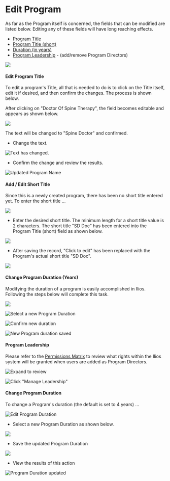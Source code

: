 # Edit Program

 As far as the Program itself is concerned, the fields that can be modified are listed below. Editing any of these fields will have long reaching effects.

* [Program Title](https://iliosproject.gitbook.io/ilios-user-guide/programs/edit-program#edit-program-title)
* [Program Title \(short\)](https://iliosproject.gitbook.io/ilios-user-guide/programs/edit-program#add-edit-short-title)
* [Duration \(in years\)](https://iliosproject.gitbook.io/ilios-user-guide/programs/edit-program#change-program-duration-years)
* [Program Leadership](https://iliosproject.gitbook.io/ilios-user-guide/programs/edit-program#program-leadership) - \(add/remove Program Directors\)

![](../.gitbook/assets/editprog1.png)

#### Edit Program Title

To edit a program's Title, all that is needed to do is to click on the Title itself, edit it if desired, and then confirm the changes. The process is shown below.

After clicking on "Doctor Of Spine Therapy", the field becomes editable and appears as shown below. 

![](../.gitbook/assets/screen-shot-2021-09-27-at-3.28.26-pm.png)

The text will be changed to "Spine Doctor" and confirmed.

* Change the text.

![Text has changed.](../.gitbook/assets/editprogrw3.png)

* Confirm the change and review the results.

![Updated Program Name](../.gitbook/assets/editprogrw4.png)

#### Add / Edit Short Title

Since this is a newly created program, there has been no short title entered yet. To enter the short title ...

![](../.gitbook/assets/editprogrw7.png)

* Enter the desired short title. The minimum length for a short title value is 2 characters. The short title "SD Doc" has been entered into the Program Title \(short\) field as shown below.

![](../.gitbook/assets/editprogrw8.png)

* After saving the record, "Click to edit" has been replaced with the Program's actual short title "SD Doc".

![](../.gitbook/assets/editprogrw9.png)

#### Change Program Duration \(Years\)

Modifying the duration of a program is easily accomplished in Ilios. Following the steps below will complete this task.

![](../.gitbook/assets/editprogrw10.png)

![Select a new Program Duration](../.gitbook/assets/editprogrw11.png)

![Confirm new duration](../.gitbook/assets/editprogrw12%20%281%29.png)

![New Program duration saved](../.gitbook/assets/editprogrw13%20%281%29.png)

#### Program Leadership

Please refer to the [Permissions Matrix](https://docs.google.com/spreadsheets/d/1FbR53C2clvNoWZHMElQRfuJ4jHbZtr5pFl11et0zszY/edit?ts=5ad90141#gid=0) to review what rights within the Ilios system will be granted when users are added as Program Directors.

![Expand to review](../.gitbook/assets/editprogrw15.png)

![Click &quot;Manage Leadership&quot;](../.gitbook/assets/editprogrw14.png)

#### Change Program Duration

To change a Program's duration \(the default is set to 4 years\) ...

![Edit Program Duration](../.gitbook/assets/editprogrw10%20%281%29.png)

* Select a new Program Duration as shown below. 

![](../.gitbook/assets/editprogrw11%20%281%29.png)

* Save the updated Program Duration

![](../.gitbook/assets/editprogrw12.png)

* View the results of this action

![Program Duration updated](../.gitbook/assets/editprogrw13.png)

